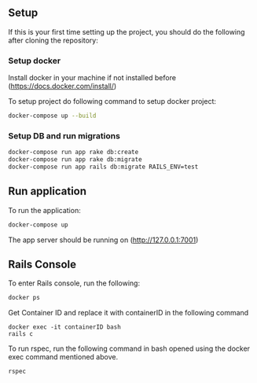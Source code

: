 ## Setup

If this is your first time setting up the project, you should do the following after cloning the repository:

### Setup docker
Install docker in your machine if not installed before (https://docs.docker.com/install/)

To setup project do following command to setup docker project:
```bash
docker-compose up --build
```

### Setup DB and run migrations

```bash
docker-compose run app rake db:create
docker-compose run app rake db:migrate
docker-compose run app rails db:migrate RAILS_ENV=test
```

## Run application

To run the application:

```bash
docker-compose up
```

The app server should be running on (http://127.0.0.1:7001)

## Rails Console

To enter Rails console, run the following:

```bash
docker ps
```
Get Container ID and replace it with containerID in the following command
```
docker exec -it containerID bash
rails c
```
To run rspec, run the following command in bash opened using the docker exec command mentioned above.
```
rspec
```

